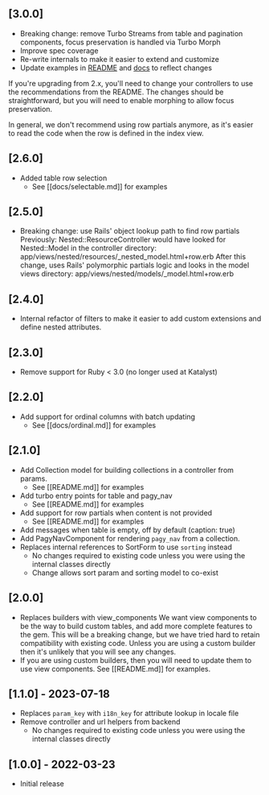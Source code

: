 ## [3.0.0]

- Breaking change: remove Turbo Streams from table and pagination components,
  focus preservation is handled via Turbo Morph
- Improve spec coverage
- Re-write internals to make it easier to extend and customize
- Update examples in [README](README.md) and [docs](/docs) to reflect changes

If you're upgrading from 2.x, you'll need to change your controllers to use
the recommendations from the README. The changes should be straightforward,
but you will need to enable morphing to allow focus preservation.

In general, we don't recommend using row partials anymore, as it's easier to
read the code when the row is defined in the index view.

## [2.6.0]

- Added table row selection
  - See [[docs/selectable.md]] for examples

## [2.5.0]

- Breaking change: use Rails' object lookup path to find row partials
  Previously: Nested::ResourceController would have looked for Nested::Model in
  the controller directory:
    app/views/nested/resources/_nested_model.html+row.erb
  After this change, uses Rails' polymorphic partials logic and looks in the
  model views directory:
    app/views/nested/models/_model.html+row.erb

## [2.4.0]

- Internal refactor of filters to make it easier to add custom extensions
  and define nested attributes.

## [2.3.0]

- Remove support for Ruby < 3.0 (no longer used at Katalyst)

## [2.2.0]

- Add support for ordinal columns with batch updating
  - See [[docs/ordinal.md]] for examples

## [2.1.0]

- Add Collection model for building collections in a controller from params.
  - See [[README.md]] for examples
- Add turbo entry points for table and pagy_nav
  - See [[README.md]] for examples
- Add support for row partials when content is not provided
  - See [[README.md]] for examples
- Add messages when table is empty, off by default (caption: true)
- Add PagyNavComponent for rendering `pagy_nav` from a collection.
- Replaces internal references to SortForm to use `sorting` instead
  - No changes required to existing code unless you were using the internal
    classes directly
  - Change allows sort param and sorting model to co-exist

## [2.0.0]

- Replaces builders with view_components 
  We want view components to be the way to build custom tables, and add more
  complete features to the gem. This will be a breaking change, but we have
  tried hard to retain compatibility with existing code. Unless you are using
  a custom builder then it's unlikely that you will see any changes.
- If you are using custom builders, then you will need to update them to use
  view components. See [[README.md]] for examples.

## [1.1.0] - 2023-07-18

- Replaces `param_key` with `i18n_key` for attribute lookup in locale file
- Remove controller and url helpers from backend
  - No changes required to existing code unless you were using the internal
    classes directly

## [1.0.0] - 2022-03-23

- Initial release
